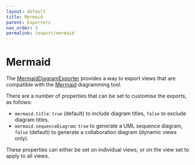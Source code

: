 ```yaml
---
layout: default
title: Mermaid
parent: Exporters
nav_order: 3
permalink: /export/mermaid
---
```


# Mermaid

The [MermaidDiagramExporter](https://github.com/structurizr/java/blob/master/structurizr-export/src/main/java/com/structurizr/export/mermaid/MermaidDiagramExporter.java) provides a way to export views that are compatible with the
[Mermaid](https://mermaid-js.github.io/) diagramming tool.

There are a number of properties that can be set to customise the exports, as follows:

- `mermaid.title`: `true` (default) to include diagram titles, `false` to exclude diagram titles.
- `mermaid.sequenceDiagram`: `true` to generate a UML sequence diagram, `false` (default) to generate a collaboration diagram (dynamic views only).

These properties can either be set on individual views, or on the view set to apply to all views.